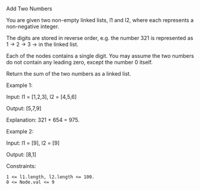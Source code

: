 Add Two Numbers

You are given two non-empty linked lists, l1 and l2, where each represents a non-negative integer.

The digits are stored in reverse order, e.g. the number 321 is represented as 1 -> 2 -> 3 -> in the linked list.

Each of the nodes contains a single digit. You may assume the two numbers do not contain any leading zero, except the number 0 itself.

Return the sum of the two numbers as a linked list.

Example 1:

Input: l1 = [1,2,3], l2 = [4,5,6]

Output: [5,7,9]

Explanation: 321 + 654 = 975.

Example 2:

Input: l1 = [9], l2 = [9]

Output: [8,1]

Constraints:

    1 <= l1.length, l2.length <= 100.
    0 <= Node.val <= 9

